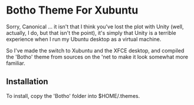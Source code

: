 Botho Theme For Xubuntu
=======================

Sorry, Canonical ... it isn't that I think you've lost the plot with
Unity (well, actually, I do, but that isn't the point), it's simply that
Unity is a terrible experience when I run my Ubuntu desktop as a virtual
machine.

So I've made the switch to Xubuntu and the XFCE desktop, and compiled
the 'Botho' theme from sources on the 'net to make it look somewhat more
familiar.

Installation
------------

To install, copy the 'Botho' folder into $HOME/.themes.
